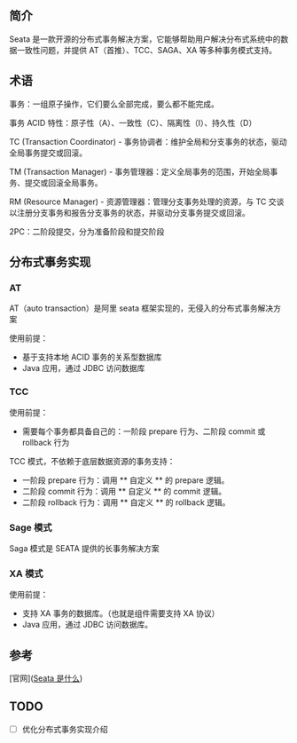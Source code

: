 ## 简介

Seata 是一款开源的分布式事务解决方案，它能够帮助用户解决分布式系统中的数据一致性问题，并提供 AT（首推）、TCC、SAGA、XA
等多种事务模式支持。

## 术语

事务：一组原子操作，它们要么全部完成，要么都不能完成。

事务 ACID 特性：原子性（A）、一致性（C）、隔离性（I）、持久性（D）

TC (Transaction Coordinator) - 事务协调者：维护全局和分支事务的状态，驱动全局事务提交或回滚。

TM (Transaction Manager) - 事务管理器：定义全局事务的范围，开始全局事务、提交或回滚全局事务。

RM (Resource Manager) - 资源管理器：管理分支事务处理的资源，与 TC 交谈以注册分支事务和报告分支事务的状态，并驱动分支事务提交或回滚。

2PC：二阶段提交，分为准备阶段和提交阶段

## 分布式事务实现

### AT

AT（auto transaction）是阿里 seata 框架实现的，无侵入的分布式事务解决方案

使用前提：

+ 基于支持本地 ACID 事务的关系型数据库
+ Java 应用，通过 JDBC 访问数据库

### TCC

使用前提：

+ 需要每个事务都具备自己的：一阶段 prepare 行为、二阶段 commit 或 rollback 行为

TCC 模式，不依赖于底层数据资源的事务支持：

- 一阶段 prepare 行为：调用 ** 自定义 ** 的 prepare 逻辑。
- 二阶段 commit 行为：调用 ** 自定义 ** 的 commit 逻辑。
- 二阶段 rollback 行为：调用 ** 自定义 ** 的 rollback 逻辑。

### Sage 模式

Saga 模式是 SEATA 提供的长事务解决方案

### XA 模式

使用前提：

- 支持 XA 事务的数据库。（也就是组件需要支持 XA 协议）
- Java 应用，通过 JDBC 访问数据库。

## 参考

[官网]([Seata 是什么](https://seata.io/zh-cn/docs/overview/what-is-seata.html))

## TODO

- [ ] 优化分布式事务实现介绍